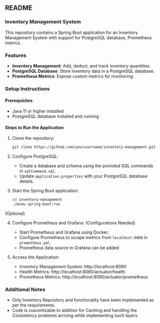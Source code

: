 ## README

### Inventory Management System

This repository contains a Spring Boot application for an Inventory Management System with support for PostgreSQL database, Prometheus metrics.

### Features
- **Inventory Management**: Add, deduct, and track inventory quantities.
- **PostgreSQL Database**: Store inventory data in a PostgreSQL database.
- **Prometheus Metrics**: Expose custom metrics for monitoring.

### Setup Instructions

#### Prerequisites
- Java 11 or higher installed
- PostgreSQL database installed and running

#### Steps to Run the Application

1. Clone the repository:
   ```bash
   git clone https://github.com/yourusername/inventory-management.git
   ```

2. Configure PostgreSQL:
   - Create a database and schema using the provided SQL commands in `sqlCommand.sql`.
   - Update `application.properties` with your PostgreSQL database details.

3. Start the Spring Boot application:
   ```bash
   cd inventory-management
   ./mvnw spring-boot:run
   ```
(Optional)

4. Configure Prometheus and Grafana: (Configurations Needed)
   - Start Prometheus and Grafana using Docker:
   - Configure Prometheus to scrape metrics from `localhost:8080` in `prometheus.yml`.
   - Prometheus data source in Grafana can be added

5. Access the Application:
   - Inventory Management System: http://localhost:8080
   - Health Metrics: http://localhost:8080/actuator/health
   - Prometheus Metrics: http://localhost:8080/actuator/prometheus


### Additional Notes
- Only Inventory Repository and functionality have been implemented as per the requirements.
- Code is cusomtizable to addition for Caching and handling the Consistency problems arriving while implementing such layers.
